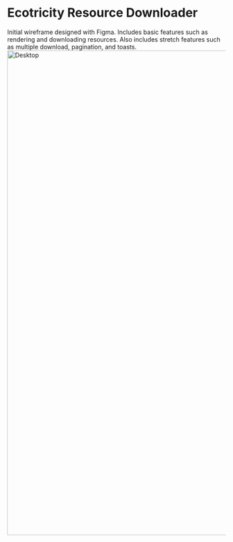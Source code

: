 # Ecotricity Resource Downloader

Initial wireframe designed with Figma. Includes basic features such as rendering and downloading resources. Also includes stretch features such as multiple download, pagination, and toasts.
<img width="1632" height="1116" alt="Desktop" src="https://github.com/user-attachments/assets/942b7a7d-c544-4566-a995-51c27f7e10ff" />
